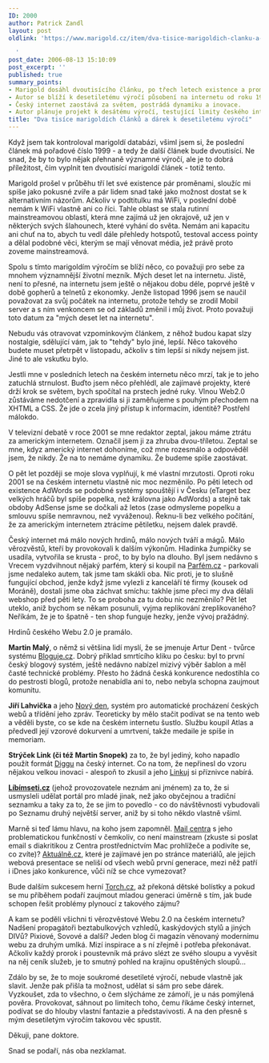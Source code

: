 ```yaml
---
ID: 2000
author: Patrick Zandl
layout: post
oldlink: 'https://www.marigold.cz/item/dva-tisice-marigoldich-clanku-a-darek-k-desetiletemu-vyroci

  '
post_date: 2006-08-13 15:10:09
post_excerpt: ''
published: true
summary_points:
- Marigold dosáhl dvoutisícího článku, po třech letech existence a proměn.
- Autor se blíží k desetiletému výročí působení na internetu od roku 1996.
- Český internet zaostává za světem, postrádá dynamiku a inovace.
- Autor plánuje projekt k desátému výročí, testující limity českého internetu.
title: "Dva tisíce marigoldích článků a dárek k desetiletému výročí"
---
```


<p>Když jsem tak kontroloval marigoldí databázi, všiml jsem si, že poslední článek má pořadové číslo 1999 - a tedy že další článek bude dvoutisící. Ne snad, že by to bylo nějak přehnaně významné výročí, ale je to dobrá příležitost, čím vyplnit ten dvoutisící marigoldí článek - totiž tento. </p>

<p>Marigold prošel v průběhu tří let své existence pár proměnami, sloužíc mi spíše jako pokusné zvíře a pár lidem snad také jako možnost dostat se k alternativním názorům. Ačkoliv v podtitulku má WiFi, v poslední době nemám k WiFi vlastně ani co říci. Tahle oblast se stala rutinní mainstreamovou oblastí, která mne zajímá už jen okrajově, už jen v některých svých šlahounech, které vyhání do světa. Nemám ani kapacitu ani chuť na to, abych tu vedl dále přehledy hotspotů, testoval access pointy a dělal podobné věci, kterým se mají věnovat média, jež právě proto zoveme mainstreamová. </p>

<p>Spolu s tímto marigoldím výročím se blíží něco, co považuji pro sebe za mnohem významnější životní mezník.  Mých deset let na internetu. Jistě, není to přesné, na internetu jsem ještě o nějakou dobu déle, poprvé ještě v době gopherů a telnetů z ekonomky. Jenže listopad 1996 jsem se naučil považovat za svůj počátek na internetu, protože tehdy se zrodil Mobil server a s ním venkoncem se od základů změnil i můj život. Proto považuji toto datum za "mých deset let na internetu".</p>

<p>Nebudu vás otravovat vzpomínkovým článkem, z něhož budou kapat slzy nostalgie, sdělující vám, jak to "tehdy" bylo jiné, lepší. Něco takového budete muset přetrpět v listopadu, ačkoliv s tím lepší si nikdy nejsem jist. Jiné to ale vskutku bylo. </p>

<p>Jestli mne v posledních letech na českém internetu něco mrzí, tak je to jeho zatuchlá strnulost. Buďto jsem něco přehlédl, ale zajímavé projekty, které drží krok se světem, bych spočítal na prstech jedné ruky. Vlnou Web2.0 zůstáváme nedotčení a zpravidla si ji zaměňujeme s pouhým přechodem na XHTML a CSS. Že jde o zcela jiný přístup k informacím, identitě? Postřehl málokdo. </p>

<p>V televizní debatě v roce 2001 se mne redaktor zeptal, jakou máme ztrátu za americkým internetem. Označil jsem ji za zhruba dvou-tříletou. Zeptal se mne, kdyz americký internet dohoníme, což mne rozesmálo a odpověděl jsem, že nikdy. Že na to nemáme dynamiku. Že budeme spíše zaostávat. </p>

<p>O pět let později se moje slova vyplňují, k mé vlastní mrzutosti. Oproti roku 2001 se na českém internetu vlastně nic moc nezměnilo. Po pěti letech od existence AdWords se podobné systémy spouštějí i v Česku (eTarget bez velkých hráčů byl spíše popelka, než královna jako AdWords)  a stejně tak obdoby AdSense jsme se dočkali až letos (zase odmysleme popelku a smlouvu spíše nemravnou, než vyváženou). Řeknu-li bez velkého počítání, že za americkým internetem ztrácíme pětiletku, nejsem dalek pravdě. </p>

<p>Český internet má málo nových hrdinů, málo nových tváří a mágů. Málo věrozvěstů, kteří by provokovali k dalším výkonům. Hladinka žumpičky se usadila, vytvořila se krusta - proč, to by bylo na dlouho. 
Byl jsem nedávno s Vrecem vyzdvihnout nějaký parfém, který si koupil na <a href="http://www.parfem.cz">Parfém.cz</a> - parkovali jsme nedaleko autem, tak jsme tam skákli oba. Nic proti, je to slušně fungující obchod, jenže když jsme vylezli z kanceláří té firmy (kousek od Moráně), dostali jsme oba záchvat smíchu: takhle jsme přeci my dva dělali webshop před pěti lety. To se proboha za tu dobu nic nezměnilo? Pět let uteklo, aniž bychom se někam posunuli, vyjma replikování zreplikovaného? Neříkám, že je to špatně - ten shop funguje hezky, jenže vývoj pražádný. </p>

<p>Hrdinů českého Webu 2.0 je pramálo. </p>

<p><strong>Martin Malý</strong>, o němž si většina lidí myslí, že se jmenuje Artur Dent - tvůrce systému <a href="http://www.bloguje.cz">Bloguje.cz</a>. Dobrý příklad smrtícího kliku po česku: byl to první český blogový systém, ještě nedávno nabízel mizivý výběr  šablon a měl časté technické problémy. Přesto ho žádná česká konkurence nedostihla co do pestrosti blogů, protože nenabídla ani to, nebo nebyla schopna zaujmout komunitu. </p>

<p><strong>Jiří Lahvička</strong> a jeho <a href="http://www.novyden.cz">Nový den</a>, systém pro automatické procházení českých webů a třídění jeho zpráv. Teoreticky by mělo stačit podívat se na tento web a věděli byste, co se kde na českém internetu šustlo. Službu koupil Atlas a předvedl její vzorové dokurvení a umrtvení, takže medaile je spíše in memoriam. </p>

<p><strong>Strýček Link (či též Martin Snopek)</strong> za to, že byl jediný, koho napadlo použít formát <a href="http://www.digg.com">Diggu</a> na český internet. Co na tom, že nepřinesl do vzoru nějakou velkou inovaci - alespoň to zkusil a jeho <a href="http://www.linkuj.cz">Linkuj</a> si příznivce nabírá. </p>

<p><strong><a href="http://www.libimseti.cz">Líbímseti.cz</a></strong> (jehož provozovatele neznám ani jménem) za to, že si usmysleli udělat portál pro mladé jinak, než jako obyčejnou a tradiční seznamku a taky za to, že se jim to povedlo - co do návštěvnosti vybudovali po Seznamu druhý největší server, aniž by si toho někdo vlastně všiml. </p>

<p>Marně si teď lámu hlavu, na koho jsem zapomněl. <a href="http://mail.centrum.cz">Mail centra</a> s jeho problematickou funkčností v čemkoliv, co není mainstream (zkuste si poslat email s diakritikou z Centra prostřednictvím Mac prohlížeče a podivíte se, co zvíte)? <a href="http://www.aktualne.cz">Aktuálně.cz</a>, které je zajímavé jen po stránce materiálů, ale jejich webová presentace se neliší od všech webů první generace, mezi něž patří i iDnes jako konkurence, vůči níž se chce vymezovat? </p>
<p>Bude dalším sukcesem herní <a href="http://www.torch.cz">Torch.cz</a>, až překoná dětské bolístky a pokud se mu příběhem podaří zaujmout mladou generaci úměrně s tím, jak bude schopen řešit problémy plynoucí z takového zájmu? </p>

<p>A kam se poděli všichni ti věrozvěstové Webu 2.0 na českém internetu? Nadšení propagátoři beztabulkových vzhledů, kaskýdových stylů a jiných DIVů? Pixiové, Sovové a další? Jeden blog či magazín věnovaný modernímu webu za druhým umlká. Mizí inspirace a s ní zřejmě i potřeba překonávat. Ačkoliv každý prorok i poustevník má právo slézt ze svého sloupu a vyvěsit na něj ceník služeb, je to smutný pohled na krajinu opuštěných sloupů...</p>

<p>Zdálo by se, že to moje soukromé desetileté výročí, nebude vlastně jak slavit. Jenže pak přišla ta možnost, udělat  si sám pro sebe dárek. Vyzkoušet, zda to všechno, o čem slýcháme ze zámoří, je u nás pomýlená pověra. Provokovat, sáhnout po limitech toho, čemu říkáme český internet, podívat se do hlouby vlastní fantazie a představivosti. A na den přesně s mým desetiletým výročím takovou věc spustit. </p>

<p>Děkuji, pane doktore. </p>

<p>Snad se podaří, nás oba nezklamat.
</p>